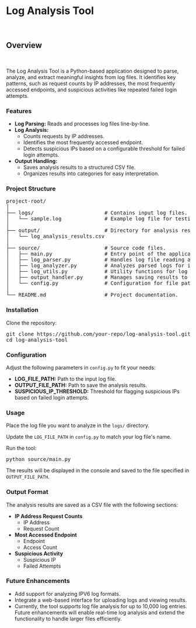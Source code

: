 <h1><strong>Log Analysis Tool</strong></h1><br>
<h2>Overview</h2><br>
<p>
    The Log Analysis Tool is a Python-based application designed to parse, analyze, and extract meaningful insights from log files. 
    It identifies key patterns, such as request counts by IP addresses, the most frequently accessed endpoints, and suspicious activities 
    like repeated failed login attempts.
</p>

<h3>Features</h3>
<ul>
    <li><strong>Log Parsing:</strong> Reads and processes log files line-by-line.</li>
    <li><strong>Log Analysis:</strong>
        <ul>
            <li>Counts requests by IP addresses.</li>
            <li>Identifies the most frequently accessed endpoint.</li>
            <li>Detects suspicious IPs based on a configurable threshold for failed login attempts.</li>
        </ul>
    </li>
    <li><strong>Output Handling:</strong>
        <ul>
            <li>Saves analysis results to a structured CSV file.</li>
            <li>Organizes results into categories for easy interpretation.</li>
        </ul>
    </li>
</ul>

<h3>Project Structure</h3>
<pre>
project-root/
│
├── logs/                       # Contains input log files.
│   └── sample.log              # Example log file for testing.
│
├── output/                     # Directory for analysis results.
│   └── log_analysis_results.csv
│
├── source/                     # Source code files.
│   ├── main.py                 # Entry point of the application.
│   ├── log_parser.py           # Handles log file reading and parsing.
│   ├── log_analyzer.py         # Analyzes parsed logs for insights.
│   ├── log_utils.py            # Utility functions for log processing.
│   ├── output_handler.py       # Manages saving results to CSV.
│   └── config.py               # Configuration for file paths and thresholds.
│
└── README.md                   # Project documentation.
</pre>

<h3>Installation</h3>
<p>Clone the repository:</p>
<pre>
git clone https://github.com/your-repo/log-analysis-tool.git
cd log-analysis-tool
</pre>



<h3>Configuration</h3>
<p>Adjust the following parameters in <code>config.py</code> to fit your needs:</p>
<ul>
    <li><strong>LOG_FILE_PATH:</strong> Path to the input log file.</li>
    <li><strong>OUTPUT_FILE_PATH:</strong> Path to save the analysis results.</li>
    <li><strong>SUSPICIOUS_IP_THRESHOLD:</strong> Threshold for flagging suspicious IPs based on failed login attempts.</li>
</ul>

<h3>Usage</h3>
<p>Place the log file you want to analyze in the <code>logs/</code> directory.</p>
<p>Update the <code>LOG_FILE_PATH</code> in <code>config.py</code> to match your log file's name.</p>
<p>Run the tool:</p>
<pre>
python source/main.py
</pre>
<p>The results will be displayed in the console and saved to the file specified in <code>OUTPUT_FILE_PATH</code>.</p>

<h3>Output Format</h3>
<p>The analysis results are saved as a CSV file with the following sections:</p>
<ul>
    <li><strong>IP Address Request Counts</strong>
        <ul>
            <li>IP Address</li>
            <li>Request Count</li>
        </ul>
    </li>
    <li><strong>Most Accessed Endpoint</strong>
        <ul>
            <li>Endpoint</li>
            <li>Access Count</li>
        </ul>
    </li>
    <li><strong>Suspicious Activity</strong>
        <ul>
            <li>Suspicious IP</li>
            <li>Failed Attempts</li>
        </ul>
    </li>
</ul>


<h3>Future Enhancements</h3>
<ul>
    <li>Add support for analyzing IPV6 log formats.</li>
    <li>Integrate a web-based interface for uploading logs and viewing results.</li>
    <li>Currently, the tool supports log file analysis for up to 10,000 log entries. Future enhancements will enable real-time log analysis and extend the functionality to handle larger files efficiently.</li>
</ul>
